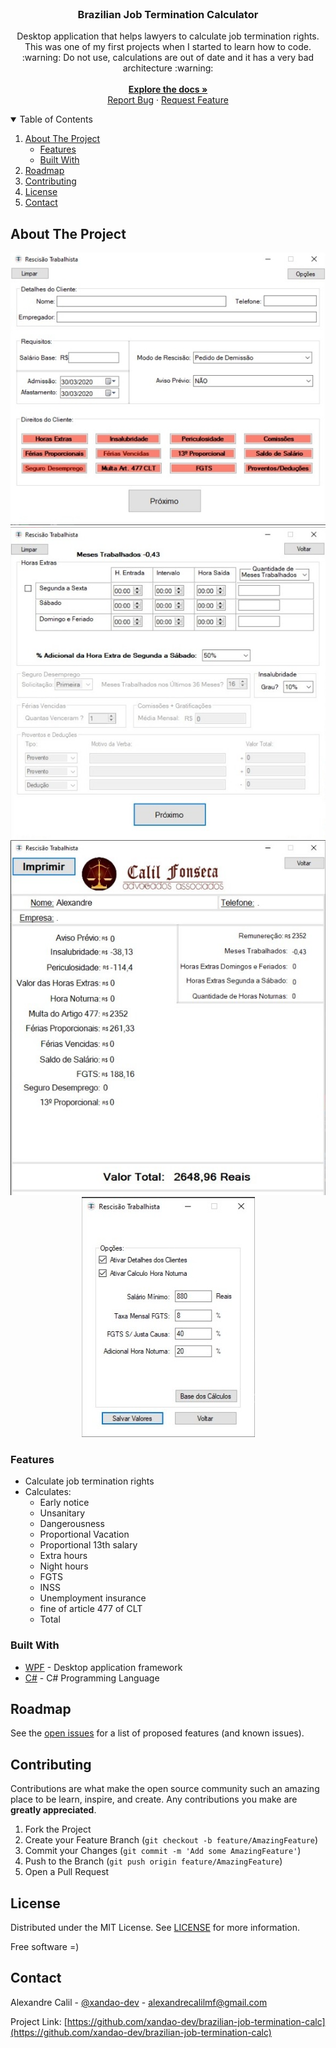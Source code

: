 <br />
<p align="center">
  <h3 align="center">Brazilian Job Termination Calculator</h3>

  <p align="center">
	Desktop application that helps lawyers to calculate job termination rights.
	<br />
	This was one of my first projects when I started to learn how to code.
  <br />
  :warning: Do not use, calculations are out of date and it has a very bad architecture :warning:
  <br />
	<br />
    <a href="https://github.com/xandao-dev/brazilian-job-termination-calc"><strong>Explore the docs »</strong></a>
    <br />
    <a href="https://github.com/xandao-dev/brazilian-job-termination-calc/issue">Report Bug</a>
    ·
    <a href="https://github.com/xandao-dev/brazilian-job-termination-calc/issues">Request Feature</a>
  </p>
</p>


<!-- TABLE OF CONTENTS -->
<details open="open">
  <summary>Table of Contents</summary>
  <ol>
    <li>
      <a href="#about-the-project">About The Project</a>
      <ul>
        <li><a href="#features">Features</a></li>
        <li><a href="#built-with">Built With</a></li>
      </ul>
    </li>
    <li><a href="#roadmap">Roadmap</a></li>
    <li><a href="#contributing">Contributing</a></li>
    <li><a href="#license">License</a></li>
    <li><a href="#contact">Contact</a></li>
  </ol>
</details>

## About The Project

<div align="center">
  <a href="https://github.com/xandao-dev/brazilian-job-termination-calc">
    <img src="./assets/calc-rescisao.jpg" alt="job termination calculator">
    <img src="./assets/calc-rescisao-2.jpg" alt="job termination calculator options">
    <img src="./assets/calc-results.jpg" alt="job termination calculator results">
    <img src="./assets/settings.jpg" alt="job termination calculator settings">
  </a>
</div>

### Features

* Calculate job termination rights
* Calculates:
  * Early notice
  * Unsanitary
  * Dangerousness
  * Proportional Vacation
  * Proportional 13th salary
  * Extra hours
  * Night hours
  * FGTS
  * INSS
  * Unemployment insurance
  * fine of article 477 of CLT
  * Total

### Built With

* [WPF](https://docs.microsoft.com/en-us/dotnet/desktop/wpf/?view=netdesktop-5.0) - Desktop application framework
* [C#](https://docs.microsoft.com/en-us/dotnet/csharp/) - C# Programming Language

## Roadmap

See the [open issues](https://github.com/xandao-dev/brazilian-job-termination-calc/issues) for a list of proposed features (and known issues).

## Contributing

Contributions are what make the open source community such an amazing place to be learn, inspire, and create. Any contributions you make are **greatly appreciated**.

1. Fork the Project
2. Create your Feature Branch (`git checkout -b feature/AmazingFeature`)
3. Commit your Changes (`git commit -m 'Add some AmazingFeature'`)
4. Push to the Branch (`git push origin feature/AmazingFeature`)
5. Open a Pull Request

## License

Distributed under the MIT License. See [LICENSE](./LICENSE.md) for more information.

Free software =)

## Contact

Alexandre Calil - [@xandao-dev](https://www.linkedin.com/in/xandao-dev/) - alexandrecalilmf@gmail.com

Project Link: [https://github.com/xandao-dev/brazilian-job-termination-calc](https://github.com/xandao-dev/brazilian-job-termination-calc)
